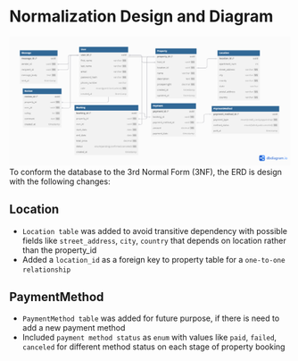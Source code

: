 # Normalization Design and Diagram

![Normalization ERD Diagram](./norm_erd.png)
To conform the database to the 3rd Normal Form (3NF), the ERD is design with the following changes:

## Location
- `Location table` was added to avoid transitive dependency with possible fields like `street_address`, `city`, `country` that depends on location rather than the property_id
- Added a `location_id` as a foreign key to property table for a `one-to-one relationship`

## PaymentMethod
- `PaymentMethod table` was added for future purpose, if there is need to add a new payment method
- Included `payment method status` as `enum` with values like `paid`, `failed`, `canceled` for different method status on each stage of property booking